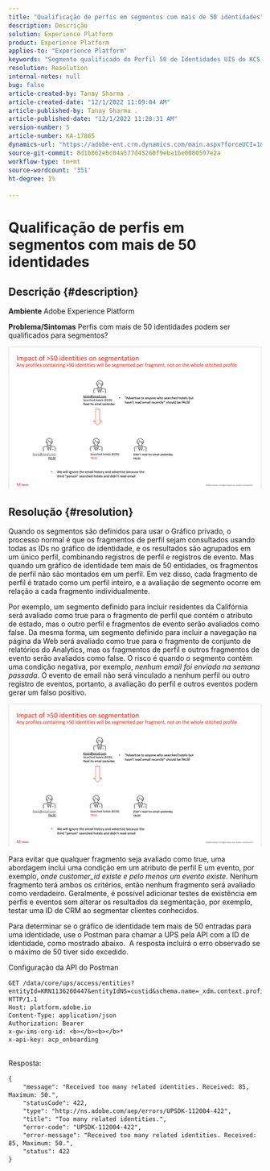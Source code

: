 ```yaml
---
title: "Qualificação de perfis em segmentos com mais de 50 identidades"
description: Descrição
solution: Experience Platform
product: Experience Platform
applies-to: "Experience Platform"
keywords: "Segmento qualificado do Perfil 50 de Identidades UIS do KCS, UPS UIS"
resolution: Resolution
internal-notes: null
bug: false
article-created-by: Tanay Sharma .
article-created-date: "12/1/2022 11:09:04 AM"
article-published-by: Tanay Sharma .
article-published-date: "12/1/2022 11:28:31 AM"
version-number: 5
article-number: KA-17865
dynamics-url: "https://adobe-ent.crm.dynamics.com/main.aspx?forceUCI=1&pagetype=entityrecord&etn=knowledgearticle&id=0656df8d-6871-ed11-9562-6045bd006239"
source-git-commit: 8d1b862ebc04a577d45260f9eba1be0080597e2a
workflow-type: tm+mt
source-wordcount: '351'
ht-degree: 1%

---
```


# Qualificação de perfis em segmentos com mais de 50 identidades

## Descrição {#description}

<b>Ambiente</b>
Adobe Experience Platform


<b>Problema/Sintomas</b>
Perfis com mais de 50 identidades podem ser qualificados para segmentos?



![](assets/___0756df8d-6871-ed11-9562-6045bd006239___.png)






## Resolução {#resolution}


Quando os segmentos são definidos para usar o Gráfico privado, o processo normal é que os fragmentos de perfil sejam consultados usando todas as IDs no gráfico de identidade, e os resultados são agrupados em um único perfil, combinando registros de perfil e registros de evento. Mas quando um gráfico de identidade tem mais de 50 entidades, os fragmentos de perfil não são montados em um perfil. Em vez disso, cada fragmento de perfil é tratado como um perfil inteiro, e a avaliação de segmento ocorre em relação a cada fragmento individualmente.

Por exemplo, um segmento definido para incluir residentes da Califórnia será avaliado como true para o fragmento de perfil que contém o atributo de estado, mas o outro perfil e fragmentos de evento serão avaliados como false. Da mesma forma, um segmento definido para incluir a navegação na página da Web será avaliado como true para o fragmento de conjunto de relatórios do Analytics, mas os fragmentos de perfil e outros fragmentos de evento serão avaliados como false. O risco é quando o segmento contém uma condição negativa, por exemplo, *nenhum email foi enviado na semana passada*. O evento de email não será vinculado a nenhum perfil ou outro registro de eventos, portanto, a avaliação do perfil e outros eventos podem gerar um falso positivo.

![](assets/6d02b7b2-cf7f-ec11-8d21-0022480aa950.png)

Para evitar que qualquer fragmento seja avaliado como true, uma abordagem inclui uma condição em um atributo de perfil E um evento, por exemplo, *onde customer_id existe e pelo menos um evento existe*. Nenhum fragmento terá ambos os critérios, então nenhum fragmento será avaliado como verdadeiro. Geralmente, é possível adicionar testes de existência em perfis e eventos sem alterar os resultados da segmentação, por exemplo, testar uma ID de CRM ao segmentar clientes conhecidos.

Para determinar se o gráfico de identidade tem mais de 50 entradas para uma identidade, use o Postman para chamar a UPS pela API com a ID de identidade, como mostrado abaixo.  A resposta incluirá o erro observado se o máximo de 50 tiver sido excedido.

Configuração da API do Postman


```
GET /data/core/ups/access/entities?entityId=KRN1136260447&entityIdNS=custid&schema.name=_xdm.context.profile HTTP/1.1
Host: platform.adobe.io
Content-Type: application/json
Authorization: Bearer 
x-gw-ims-org-id: <b></b><b></b>*
x-api-key: acp_onboarding
```

<br>Resposta:<br>

```
{
    "message": "Received too many related identities. Received: 85, Maximum: 50.",
    "statusCode": 422,
    "type": "http://ns.adobe.com/aep/errors/UPSDK-112004-422",
    "title": "Too many related identities.",
    "error-code": "UPSDK-112004-422",
    "error-message": "Received too many related identities. Received: 85, Maximum: 50.",
    "status": 422
}
```

